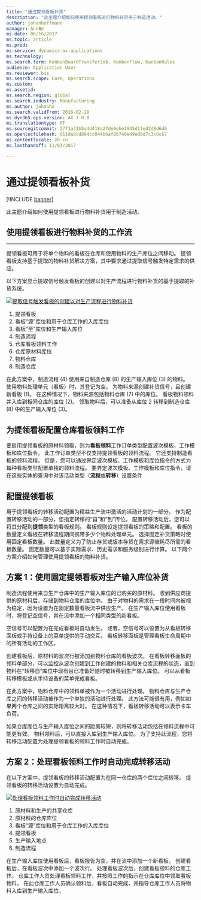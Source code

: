 ```yaml
---
title: "通过提领看板补货"
description: "此主题介绍如何使用提领看板进行物料补货用于制造活动。"
author: johanhoffmann
manager: AnnBe
ms.date: 06/16/2017
ms.topic: article
ms.prod: 
ms.service: dynamics-ax-applications
ms.technology: 
ms.search.form: KanbanBoardTransferJob, KanbanFlow, KanbanRules
audience: Application User
ms.reviewer: bis
ms.search.scope: Core, Operations
ms.custom: 
ms.assetid: 
ms.search.region: global
ms.search.industry: Manufacturing
ms.author: johanho
ms.search.validFrom: 2016-02-28
ms.dyn365.ops.version: AX 7.0.0
ms.translationtype: HT
ms.sourcegitcommit: 2771a31b5a4d418a27de0ebe1945d1fed2d8d6d6
ms.openlocfilehash: 011da8cd894cc044b6af8b740e49ed8d7c3c0c67
ms.contentlocale: zh-cn
ms.lasthandoff: 11/03/2017

---
```


# <a name="replenishment-with-withdrawal-kanbans"></a>通过提领看板补货

[!INCLUDE [banner](../includes/banner.md)]

此主题介绍如何使用提领看板进行物料补货用于制造活动。

## <a name="workflow-for-material-replenishment-that-uses-the-withdrawal-kanban"></a>使用提领看板进行物料补货的工作流
-------------------------------------------------------------------

提领看板可用于将单个物料的看板在仓库和使用物料的生产库位之间移动。 提领看板支持基于提取的物料补货解决方案，其中要求通过提取信号触发特定需求的供应。 

以下方案显示提取信号触发看板的创建以对生产流程进行物料补货的基于提取的补货系统。 

[![提取信号触发看板的创建以对生产流程进行物料补货](./media/material-replenishment-with-withdrawal-kanban.png)](./media/material-replenishment-with-withdrawal-kanban.png)

1.  提领看板
2.  看板“源”库位和用于仓库工作的入库库位
3.  看板“至”库位和生产输入库位
4.  制造流程
5.  仓库看板领料工作
6.  仓库原材料库位
7.  物料仓库
8.  制造仓库

在此方案中，制造流程 (4) 使用来自制造仓库 (8) 的生产输入库位 (3) 的物料。 使用物料处理单元（看板）时，其登记为空。 为物料来源创建补货信号，且创建新看板 (1)。 在这种情况下，物料来源包括物料仓库 (7) 中的库位。 看板物料领料并入库到相同仓库的库位 (2)。 领取物料后，可以准备从库位 2 转移到制造仓库 (8) 中的生产输入库位 (3)。

## <a name="configure-warehouse-work-for-kanban-picking-for-the-withdrawal-kanban"></a>为提领看板配置仓库看板领料工作

要启用提领看板的原材料领取，则为**看板领料**工作订单类型配置波次模板、工作模板和库位指令。 此工作订单类型不仅支持提领看板的领料流程。 它还支持制造看板的领料流程。 但是，您可以通过界定波次模板、工作模板和库位指令的方式为每种看板类型配置单独的领料流程。 要界定波次模板、工作模板和库位指令，请在这些实体的查询中对该活动类型（**流程**或**转移**）设置条件

## <a name="configure-the-withdrawal-kanban"></a>配置提领看板

用于提领看板的转移活动配置为精益生产流中激活的活动计划的一部分。 作为配置转移活动的一部分，您指定转移的“自”和“到”库位。 配置转移活动后，您可以将其分配到**提领**类型的看板规则。 看板规则设定提领看板的策略和配置。 看板的数量定义看板在转移流程期间携带多少个物料处理单元。 选择固定补货策略时使用固定看板数量。 此数量定义为了防止存货或版本存货在需求源被耗尽所需的看板数量。 固定数量可以基于实际需求、历史需求和服务级别进行计算。 以下两个方案介绍如何管理使用提领看板的物料补货。

## <a name="scenario-1-replenish-a-production-input-location-by-using-a-fixed-withdrawal-kanban"></a>方案 1：使用固定提领看板对生产输入库位补货

制造流程使用来自生产仓库中的生产输入库位的已购买的原材料。 收到供应商提供的原材料后，存储到物料仓库的库位中。 由于对物料的需求在一段时间内被视为稳定，因为设置为在固定数量看板流中供应生产。 在生产输入库位使用看板时，将登记空信号，并在流中添加一个相同类型的新看板。 

空信号可以配置为在完成看板时自动发生。 或者，空信号可以设置为从看板转移面板或手持设备上的菜单提供的手动交互。 看板转移面板是管理看板生命周期中的所有活动的工作区。 

创建看板后，原材料的波次行被添加到物料仓库的看板波次。 在看板转移面板的领料单部分，可以监控从波次创建到工作创建的物料和相关仓库流程的状态，直到物料在“转移自”库位中现有且已准备好随时被转移到生产输入库位。 可以从看板转移模板或从手持设备的菜单完成看板。 

在此方案中，物料仓库中的领料单被作为一个活动进行处理。 物料仓库与生产仓库之间的转移活动被作为一个单独的活动进行处理。 此方法可能很有用，例如如果两个仓库之间的实际距离较大时。 在这种情况下，看板转移活动可以表示卡车负荷。 

如果仓库库位与生产输入库位之间的距离较短，则将转移活动包括在领料流程中可能更有效。 物料领料后，可以直接入库到生产输入库位。 为了支持此流程，您将转移活动配置为处理提领看板的领料工作时自动完成。

## <a name="scenario-2-automatically-complete-the-transfer-activity-when-kanban-picking-work-is-processed"></a>方案 2：处理看板领料工作时自动完成转移活动

在以下方案中，提领看板的转移活动配置为在同一仓库的两个库位之间转移。 提领看板的转移活动设置为自动完成。 

[![处理看板领料工作时自动完成转移活动](./media/transfer-activities-when-processing-kanban-picking.png)](./media/transfer-activities-when-processing-kanban-picking.png)

1.  原材料和生产的共享仓库
2.  原材料的仓库库位
3.  看板“源”库位和用于仓库工作的入库库位
4.  提领看板
5.  生产输入地点
6.  制造流程

在生产输入库位使用看板后，看板报告为空，并在流中添加一个新看板。 创建看板后，在看板波次中添加一个波次行。 处理看板波次后，创建看板领料的仓库工作。 仓库工作人员处理看板领料工作，并按照工作的指示在仓库库位中领取看板物料。 在此仓库工作人员确认领料后，看板自动完成，并指导仓库工作人员将物料入库到生产输入库位。


